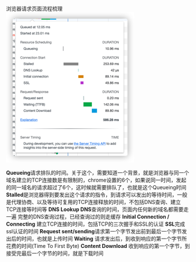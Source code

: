 浏览器请求页面流程梳理
![img.png](img.png)

**Queueing**请求排队的时间。关于这个，需要知道一个背景，就是浏览器与同一个域名建立的TCP连接数是有限制的，chrome设置的6个，如果说同一时间，发起的同一域名的请求超过了6个，这时候就需要排队了，也就是这个Queueing时间
**Stalled**是浏览器得到要发出这个请求的指令，到请求可以发出的等待时间，一般是代理协商、以及等待可复用的TCP连接释放的时间，不包括DNS查询、建立TCP连接等时间等
**DNS Lookup DNS**查询的时间，页面内任何新的域名都需要走一遍 完整的DNS查询过程，已经查询过的则走缓存
**Initial Connection / Connecting** 建立TCP连接的时间，包括TCP的三次握手和SSL的认证
**SSL**完成ssl认证的时间
**Request sent/sending**请求第一个字节发出前到最后一个字节发出后的时间，也就是上传时间
**Waiting** 请求发出后，到收到响应的第一个字节所花费的时间(Time To First Byte)
**Content Download** 收到响应的第一个字节，到接受完最后一个字节的时间，就是下载时间